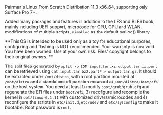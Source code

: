 Pairman's Linux From Scratch Distribution 11.3 x86_64, supporting only Surface Pro 7+.

Added many packages and features in addition to the LFS and BLFS book, mainly including UEFI support, microcode for CPU, GPU and WLAN, modifications of multiple scripts, ```mimalloc``` as the default malloc() library.

**This OS is intended to be used only as a toy for educational purposes, configuring and flashing is NOT recommended. Your warranty is now void. You have been warned. Use at your own risk. Files' copyright belongs to their original owners. **

The split files generated by ```split -b 25M input.tar.xz output.tar.xz.part``` can be retrieved using ```cat input.tar.bz2.part* > output.tar.gz```. It should be extracted under ```/mnt/distro```, with a root partition mounted at ```/mnt/distro``` and a standalone efi partition mounted at ```/mnt/distro/boot/efi``` on the host system. You need at least 1) modify ```boot/grub/grub.cfg``` and regenerate the EFI files under ```boot/efi```, 3) recofigure and recompile the kernel in ```opt/linux-6.1.11``` with customized drivers/microcodes and 4) reconfigure the scripts in ```etc/init.d```, ```etc/udev``` and ```etc/sysconfig``` to make it bootable. Root password is ```root```.
